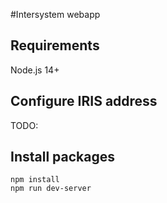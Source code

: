 #Intersystem webapp
## Requirements
Node.js 14+

## Configure IRIS address
TODO:

## Install packages
``npm install``  
``npm run dev-server``


